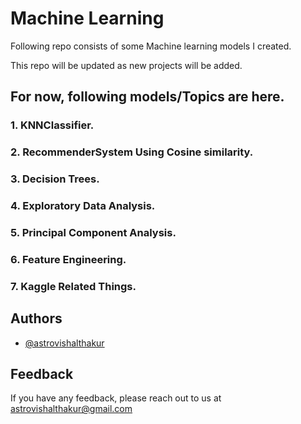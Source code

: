 
# Machine Learning

Following repo consists of some Machine learning models I created.

This repo will be updated as new projects will be added.

## For now, following models/Topics are here.

### 1. KNNClassifier.
### 2. RecommenderSystem Using Cosine similarity.
### 3. Decision Trees.
### 4. Exploratory Data Analysis.
### 5. Principal Component Analysis.
### 6. Feature Engineering.
### 7. Kaggle Related Things.



## Authors

- [@astrovishalthakur](https://www.github.com/astrovishalthakur)


## Feedback

If you have any feedback, please reach out to us at astrovishalthakur@gmail.com


